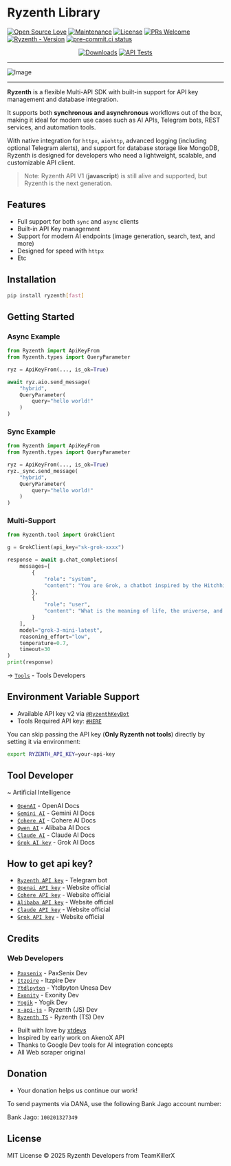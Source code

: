 # Ryzenth Library
[![Open Source Love](https://badges.frapsoft.com/os/v2/open-source.png?v=103)](https://github.com/TeamKillerX/Ryzenth)
[![Maintenance](https://img.shields.io/badge/Maintained%3F-Yes-green)](https://github.com/TeamKillerX/Ryzenth/graphs/commit-activity)
[![License](https://img.shields.io/badge/License-GPL-pink)](https://github.com/TeamKillerX/Ryzenth/blob/dev/LICENSE)
[![PRs Welcome](https://img.shields.io/badge/PRs-welcome-brightgreen.svg)](https://makeapullrequest.com)
[![Ryzenth - Version](https://img.shields.io/pypi/v/Ryzenth?style=round)](https://pypi.org/project/Ryzenth)
[![pre-commit.ci status](https://results.pre-commit.ci/badge/github/TeamKillerX/Ryzenth/dev.svg)](https://results.pre-commit.ci/latest/github/TeamKillerX/Ryzenth/dev)

<div align="center">
    <a href="https://pepy.tech/project/Ryzenth"><img src="https://static.pepy.tech/badge/Ryzenth" alt="Downloads"></a>
    <a href="https://github.com/TeamKillerX/Ryzenth/workflows/"><img src="https://github.com/TeamKillerX/Ryzenth/actions/workflows/async-tests.yml/badge.svg" alt="API Tests"/></a>
</div>

---

![Image](https://github.com/user-attachments/assets/ebb42582-4d5d-4f6a-8e8b-78d737810510)

---

**Ryzenth** is a flexible Multi-API SDK with built-in support for API key management and database integration.

It supports both **synchronous and asynchronous** workflows out of the box, making it ideal for modern use cases such as AI APIs, Telegram bots, REST services, and automation tools.

With native integration for `httpx`, `aiohttp`, advanced logging (including optional Telegram alerts), and support for database storage like MongoDB, Ryzenth is designed for developers who need a lightweight, scalable, and customizable API client.

> Note: Ryzenth API V1 (**javascript**) is still alive and supported, but Ryzenth is the next generation.

## Features

- Full support for both `sync` and `async` clients
- Built-in API Key management
- Support for modern AI endpoints (image generation, search, text, and more)
- Designed for speed with `httpx`
- Etc

## Installation

```bash
pip install ryzenth[fast]
````

## Getting Started

### Async Example

```python
from Ryzenth import ApiKeyFrom
from Ryzenth.types import QueryParameter

ryz = ApiKeyFrom(..., is_ok=True)

await ryz.aio.send_message(
    "hybrid",
    QueryParameter(
        query="hello world!"
    )
)
```

### Sync Example

```python
from Ryzenth import ApiKeyFrom
from Ryzenth.types import QueryParameter

ryz = ApiKeyFrom(..., is_ok=True)
ryz._sync.send_message(
    "hybrid",
    QueryParameter(
        query="hello world!"
    )
)
```

### Multi-Support
```py
from Ryzenth.tool import GrokClient

g = GrokClient(api_key="sk-grok-xxxx")

response = await g.chat_completions(
    messages=[
        {
            "role": "system",
            "content": "You are Grok, a chatbot inspired by the Hitchhikers Guide to the Galaxy."
        },
        {
            "role": "user",
            "content": "What is the meaning of life, the universe, and everything?"
        }
    ],
    model="grok-3-mini-latest",
    reasoning_effort="low",
    temperature=0.7,
    timeout=30
)
print(response)
```
-> [`Tools`](https://github.com/TeamKillerX/Ryzenth/tree/beta/Ryzenth/tool) - Tools Developers

## Environment Variable Support
- Available API key v2 via [`@RyzenthKeyBot`](https://t.me/RyzenthKeyBot)
- Tools Required API key: [`#HERE`](https://github.com/TeamKillerX/Ryzenth/dev/README.md#how-to-get-api-key)

You can skip passing the API key (**Only Ryzenth not tools**) directly by setting it via environment:

```bash
export RYZENTH_API_KEY=your-api-key
```

## Tool Developer
~ Artificial Intelligence
- [`OpenAI`](https://platform.openai.com/docs) - OpenAI Docs
- [`Gemini AI`](https://ai.google.dev) - Gemini AI Docs
- [`Cohere AI`](https://docs.cohere.com/) - Cohere AI Docs
- [`Qwen AI`](https://www.alibabacloud.com/help/en/model-studio/use-qwen-by-calling-api) - Alibaba AI Docs
- [`Claude AI`](https://docs.anthropic.com/) - Claude AI Docs
- [`Grok AI key`](https://docs.x.ai/docs) - Grok AI Docs

## How to get api key?
- [`Ryzenth API key`](https://t.me/RyzenthKeyBot) - Telegram bot
- [`Openai API key`](https://platform.openai.com/api-keys) - Website official
- [`Cohere API key`](https://dashboard.cohere.com/api-keys) - Website official
- [`Alibaba API key`](https://bailian.console.alibabacloud.com/?tab=playground#/api-key) - Website official
- [`Claude API key`](https://console.anthropic.com/settings/keys) - Website official
- [`Grok API key`](https://console.x.ai/team/default/api-keys) - Website official

## Credits

### Web Developers
- [`Paxsenix`](https://api.paxsenix.biz.id) - PaxSenix Dev
- [`Itzpire`](https://itzpire.com) - Itzpire Dev
- [`Ytdlpyton`](https://ytdlpyton.nvlgroup.my.id/) - Ytdlpyton Unesa Dev
- [`Exonity`](https://exonity.tech) - Exonity Dev
- [`Yogik`](https://api.yogik.id) - Yogik Dev
- [`x-api-js`](https://x-api-js.onrender.com/docs) - Ryzenth (JS) Dev
- [`Ryzenth TS`](https://ryzenth.randydev.my.id/v2/fast/list-endpoint) - Ryzenth (TS) Dev

* Built with love by [xtdevs](https://t.me/xtdevs)
* Inspired by early work on AkenoX API
* Thanks to Google Dev tools for AI integration concepts
* All Web scraper original

## Donation
* Your donation helps us continue our work!

To send payments via DANA, use the following Bank Jago account number:

Bank Jago: `100201327349`

## License
MIT License © 2025 Ryzenth Developers from TeamKillerX
